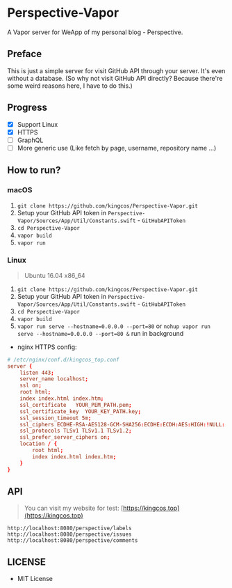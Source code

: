 # Perspective-Vapor

A Vapor server for WeApp of my personal blog - Perspective.

## Preface

This is just a simple server for visit GitHub API through your server. It's even without a database. (So why not visit GitHub API directly? Because there're some weird reasons here, I have to do this.)

## Progress

- [x] Support Linux
- [x] HTTPS
- [ ] GraphQL
- [ ] More generic use (Like fetch by page, username, repository name ...)

## How to run?

### macOS

1. `git clone https://github.com/kingcos/Perspective-Vapor.git`
2. Setup your GitHub API token in `Perspective-Vapor/Sources/App/Util/Constants.swift` - `GitHubAPIToken`
3. `cd Perspective-Vapor`
4. `vapor build`
5. `vapor run`

### Linux

> Ubuntu 16.04 x86_64

1. `git clone https://github.com/kingcos/Perspective-Vapor.git`
2. Setup your GitHub API token in `Perspective-Vapor/Sources/App/Util/Constants.swift` - `GitHubAPIToken`
3. `cd Perspective-Vapor`
4. `vapor build`
5. `vapor run serve --hostname=0.0.0.0 --port=80` or `nohup vapor run serve --hostname=0.0.0.0 --port=80 &` run in background

- nginx HTTPS config:

```conf
# /etc/nginx/conf.d/kingcos_top.conf
server {
    listen 443;
    server_name localhost;
    ssl on;
    root html;
    index index.html index.htm;
    ssl_certificate   YOUR_PEM_PATH.pem;
    ssl_certificate_key  YOUR_KEY_PATH.key;
    ssl_session_timeout 5m;
    ssl_ciphers ECDHE-RSA-AES128-GCM-SHA256:ECDHE:ECDH:AES:HIGH:!NULL:!aNULL:!MD5:!ADH:!RC4;
    ssl_protocols TLSv1 TLSv1.1 TLSv1.2;
    ssl_prefer_server_ciphers on;
    location / {
        root html;
        index index.html index.htm;
    }
}
```

## API

> You can visit my website for test: [https://kingcos.top](https://kingcos.top)

```
http://localhost:8080/perspective/labels
http://localhost:8080/perspective/issues
http://localhost:8080/perspective/comments
```

## LICENSE

- MIT License
